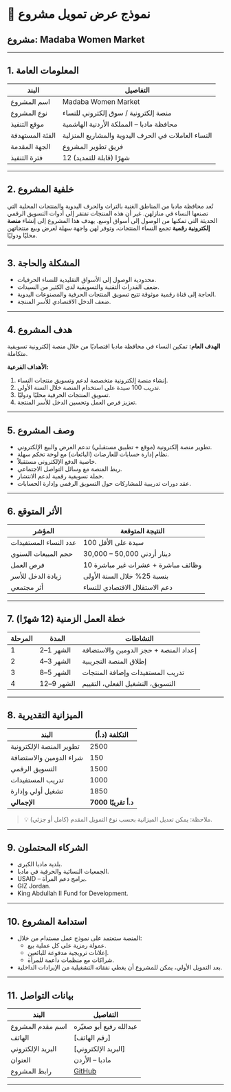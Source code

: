 # 📝 **نموذج عرض تمويل مشروع**

## مشروع: **Madaba Women Market**

---

## 1. المعلومات العامة

| البند | التفاصيل |
| --- | --- |
| اسم المشروع | Madaba Women Market |
| نوع المشروع | منصة إلكترونية / سوق إلكتروني للنساء |
| موقع التنفيذ | محافظة مادبا – المملكة الأردنية الهاشمية |
| الفئة المستهدفة | النساء العاملات في الحرف اليدوية والمشاريع المنزلية |
| الجهة المقدمة | فريق تطوير المشروع |
| فترة التنفيذ | 12 شهرًا (قابلة للتمديد) |

---

## 2. خلفية المشروع

تُعد محافظة مادبا من المناطق الغنية بالتراث والحرف اليدوية والمنتجات المحلية التي تصنعها النساء في منازلهن. غير أن هذه المنتجات تفتقر إلى أدوات التسويق الرقمي الحديثة التي تمكنها من الوصول إلى أسواق أوسع.
يهدف هذا المشروع إلى إنشاء **منصة إلكترونية رقمية** تجمع النساء المنتجات، وتوفر لهن واجهة سهلة لعرض وبيع منتجاتهن محليًا ودوليًا.

---

## 3. المشكلة والحاجة

* محدودية الوصول إلى الأسواق التقليدية للنساء الحرفيات.
* ضعف القدرات التقنية والتسويقية لدى الكثير من السيدات.
* الحاجة إلى قناة رقمية موثوقة تتيح تسويق المنتجات الحرفية والمصنوعات اليدوية.
* ضعف الدخل الاقتصادي للأسر المنتجة.

---

## 4. هدف المشروع

**الهدف العام:**
تمكين النساء في محافظة مادبا اقتصاديًا من خلال منصة إلكترونية تسويقية متكاملة.

**الأهداف الفرعية:**

1. إنشاء منصة إلكترونية متخصصة لدعم وتسويق منتجات النساء.
2. تدريب 100 سيدة على استخدام المنصة خلال السنة الأولى.
3. تسويق المنتجات الحرفية محليًا ودوليًا.
4. تعزيز فرص العمل وتحسين الدخل للأسر المنتجة.

---

## 5. وصف المشروع

* تطوير منصة إلكترونية (موقع + تطبيق مستقبلي) تدعم العرض والبيع الإلكتروني.
* نظام إدارة حسابات للعارضات (البائعات) مع لوحة تحكم سهلة.
* خاصية الدفع الإلكتروني مستقبلاً.
* ربط المنصة مع وسائل التواصل الاجتماعي.
* حملة تسويقية رقمية لدعم الانتشار.
* عقد دورات تدريبية للمشاركات حول التسويق الرقمي وإدارة الحسابات.

---

## 6. الأثر المتوقع

| المؤشر | النتيجة المتوقعة |
| --- | --- |
| عدد النساء المستفيدات | 100 سيدة على الأقل |
| حجم المبيعات السنوي | 30,000 – 50,000 دينار أردني |
| فرص العمل | 10 وظائف مباشرة + عشرات غير مباشرة |
| زيادة الدخل للأسر | بنسبة 25% خلال السنة الأولى |
| أثر مجتمعي | دعم الاستقلال الاقتصادي للنساء |

---

## 7. خطة العمل الزمنية (12 شهرًا)

| المرحلة | المدة | النشاطات |
| --- | --- | --- |
| 1 | الشهر 1–2 | إعداد المنصة + حجز الدومين والاستضافة |
| 2 | الشهر 3–4 | إطلاق المنصة التجريبية |
| 3 | الشهر 5–8 | تدريب المستفيدات وإضافة المنتجات |
| 4 | الشهر 9–12 | التسويق، التشغيل الفعلي، التقييم |

---

## 8. الميزانية التقديرية

| البند | التكلفة (د.أ) |
| --- | --- |
| تطوير المنصة الإلكترونية | 2500 |
| شراء الدومين والاستضافة | 150 |
| التسويق الرقمي | 1500 |
| تدريب المستفيدات | 1000 |
| تشغيل أولي وإدارة | 1850 |
| **الإجمالي** | **7000 د.أ تقريبًا** |

> 💡 ملاحظة: يمكن تعديل الميزانية بحسب نوع التمويل المقدم (كامل أو جزئي).

---

## 9. الشركاء المحتملون

* بلدية مادبا الكبرى.
* الجمعيات النسائية والحرفية في مادبا.
* USAID – برامج دعم المرأة.
* GIZ Jordan.
* King Abdullah II Fund for Development.

---

## 10. استدامة المشروع

* المنصة ستعتمد على نموذج عمل مستدام من خلال:
  * عمولة رمزية على كل عملية بيع.
  * إعلانات ترويجية مدفوعة للبائعين.
  * شراكات مع منظمات داعمة للمرأة.
* بعد التمويل الأولي، يمكن للمشروع أن يغطي نفقاته التشغيلية من الإيرادات الداخلية.

---

## 11. بيانات التواصل

| البند | التفاصيل |
| --- | --- |
| اسم مقدم المشروع | عبدالله رفيع أبو صغيّره |
| الهاتف | ‎[رقم الهاتف]‎ |
| البريد الإلكتروني | ‎[البريد الإلكتروني]‎ |
| العنوان | مادبا – الأردن |
| رابط المشروع | [GitHub](https://github.com/Abdoocoder/madaba-women-market) |

---
